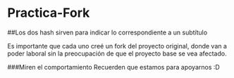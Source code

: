 # Practica-Fork


##Los dos hash sirven para indicar lo correspondiente a un subtítulo

Es importante que cada uno creé un fork del proyecto original, donde van a poder laboral sin la preocupación de que el proyecto base se vea afectado.


###Miren el comportamiento
Recuerden que estamos para apoyarnos :D